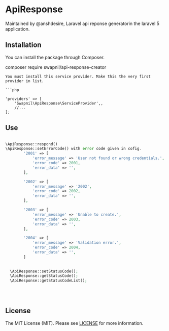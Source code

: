 # ApiResponse
Maintained by @anshdesire, Laravel api reponse generatorin the laravel 5 application.

## Installation 

You can install the package through Composer.

composer require swapnil/api-response-creator

```
You must install this service provider. Make this the very first provider in list.

```php

'providers' => [
    'Swapnil\ApiResponse\ServiceProvider',,
    //...
];
```

## Use

```php

\ApiResponse::respond()
\ApiResponse::setErrorCode() with error code given in cofig.
	    '2001' => [
    		'error_message' => 'User not found or wrong credentials.',
    		'error_code' => 2001,
            'error_data' => '',
    	],

    	'2002' => [
    		'error_message' => '2002',
    		'error_code' => 2002,
            'error_data' => '',
    	],

        '2003' => [
            'error_message' => 'Unable to create.',
            'error_code' => 2003,
            'error_data' => '',
        ],

        '2004' => [
            'error_message' => 'Validation error.',
            'error_code' => 2004,
            'error_data' => '',
        ]
        
        
  \ApiResponse::setStatusCode();
  \ApiResponse::getStatusCode();
  \ApiResponse::getStatusCodeList();
  
        
        
```



## License
The MIT License (MIT). Please see [LICENSE](https://github.com/Anshdesire/ApiResponse/blob/master/LICENSE.txt) for more information.

